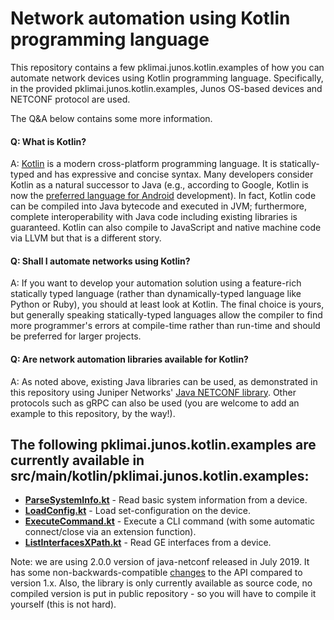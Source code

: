 # Network automation using Kotlin programming language

This repository contains a few pklimai.junos.kotlin.examples of how you can automate 
network devices using Kotlin programming language. Specifically,
in the provided pklimai.junos.kotlin.examples, Junos OS-based devices and NETCONF
protocol are used.

The Q&A below contains some more information.

#### Q: What is Kotlin?
A: [Kotlin](https://kotlinlang.org/) is a modern cross-platform 
programming language. It is statically-typed and has 
expressive and concise syntax. Many developers consider Kotlin as a 
natural successor to Java (e.g., according to Google, Kotlin 
is now the [preferred language for Android](https://techcrunch.com/2019/05/07/kotlin-is-now-googles-preferred-language-for-android-app-development/) 
development). In fact, Kotlin code can be compiled into Java
bytecode and executed in JVM; furthermore, complete 
interoperability with Java code including existing libraries 
is guaranteed. Kotlin can also compile to JavaScript and native
machine code via LLVM but that is a different story.

#### Q: Shall I automate networks using Kotlin?
A: If you want to develop your automation solution using a 
feature-rich statically typed language (rather than 
dynamically-typed language like Python or Ruby), you should 
at least look at Kotlin. The final choice is yours, but
generally speaking statically-typed languages allow the
compiler to find more programmer's errors at compile-time
rather than run-time and should be preferred for larger projects.

#### Q: Are network automation libraries available for Kotlin?
A: As noted above, existing Java libraries can be used, as
demonstrated in this repository using Juniper Networks' 
[Java NETCONF library](https://github.com/juniper/netconf-java).
Other protocols such as gRPC can also be used (you are welcome
to add an example to this repository, by the way!). 

## The following pklimai.junos.kotlin.examples are currently available in src/main/kotlin/pklimai.junos.kotlin.examples:
- **[ParseSystemInfo.kt](https://github.com/pklimai/junos-kotlin/tree/master/src/main/kotlin/pklimai.junos.kotlin.examples/ParseSystemInfo.kt)** - Read basic system information from a device.
- **[LoadConfig.kt](https://github.com/pklimai/junos-kotlin/tree/master/src/main/kotlin/pklimai.junos.kotlin.examples/LoadConfig.kt)** - Load set-configuration on the device.
- **[ExecuteCommand.kt](https://github.com/pklimai/junos-kotlin/tree/master/src/main/kotlin/pklimai.junos.kotlin.examples/ExecuteCommand.kt)** - Execute a CLI command (with some automatic connect/close via an extension function).
- **[ListInterfacesXPath.kt](https://github.com/pklimai/junos-kotlin/tree/master/src/main/kotlin/pklimai.junos.kotlin.examples/ListInterfacesXPath.kt)** - Read GE interfaces from a device.

Note: we are using 2.0.0 version of java-netconf released in
July 2019. It has some non-backwards-compatible 
[changes](https://github.com/Juniper/netconf-java/releases/tag/v2.0.0)
to the API compared to version 1.x. Also, the library is only 
currently available as source code, no compiled version is put in
public repository - so you will have to compile it yourself (this
is not hard).
